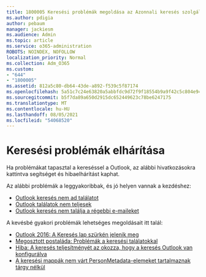 ```yaml
---
title: 1800005 Keresési problémák megoldása az Azonnali keresés szolgáltatás katalógusának újraépítésével
ms.author: pdigia
author: pebaum
manager: jackiesm
ms.audience: Admin
ms.topic: article
ms.service: o365-administration
ROBOTS: NOINDEX, NOFOLLOW
localization_priority: Normal
ms.collection: Adm_O365
ms.custom:
- "644"
- "1800005"
ms.assetid: 812a5c80-db64-43de-a892-f539c5f87174
ms.openlocfilehash: 5a51c7c24e63820a5abbfdc9d72f9f18554b9a9f42c5c804e944137df928efa9
ms.sourcegitcommit: b5f7da89a650d2915dc652449623c78be6247175
ms.translationtype: MT
ms.contentlocale: hu-HU
ms.lasthandoff: 08/05/2021
ms.locfileid: "54068520"
---
```

# <a name="troubleshoot-search-issues"></a>Keresési problémák elhárítása

Ha problémákat tapasztal a kereséssel a Outlook, az alábbi hivatkozásokra kattintva segítséget és hibaelhárítást kaphat.

Az alábbi problémák a leggyakoribbak, és jó helyen vannak a kezdéshez:

- [Outlook keresés nem ad találatot](https://support.office.com/article/2556b11f-f4d8-46be-b0a7-de33a3f4f066#bkmk_noresults)
- [Outlook találatok nem teljesek](https://support.office.com/article/2556b11f-f4d8-46be-b0a7-de33a3f4f066#bkmk_incompleteresults)
- [Outlook keresés nem találja a régebbi e-maileket](https://support.office.com/article/2556b11f-f4d8-46be-b0a7-de33a3f4f066#bkmk_olderemails)

A kevésbé gyakori problémák lehetséges megoldásait itt talál:

- [Outlook 2016: A Keresés lap szürkén jelenik meg](https://support.office.com/article/2556b11f-f4d8-46be-b0a7-de33a3f4f066#bkmk_greytab)
- [Megosztott postaláda: Problémák a keresési találatokkal](https://support.office.com/article/2556b11f-f4d8-46be-b0a7-de33a3f4f066#bkmk_sharedmailbox)
- [Hiba: A keresés teljesítményét az okozza, hogy a keresés Outlook van konfigurálva](https://support.office.com/article/51c9d2c7-a3db-4358-afdf-50d3a9e57039)
- [A keresési mappák nem várt PersonMetadata-elemeket tartalmaznak tárgy nélkül](https://support.microsoft.com/help/4035436/outlook-search-folders-show-items-with-blank-subject)
